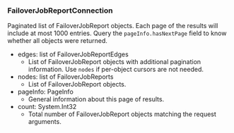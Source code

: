 ### FailoverJobReportConnection
Paginated list of FailoverJobReport objects. Each page of the results will include at most 1000 entries. Query the `pageInfo.hasNextPage` field to know whether all objects were returned.

- edges: list of FailoverJobReportEdges
  - List of FailoverJobReport objects with additional pagination information. Use `nodes` if per-object cursors are not needed.
- nodes: list of FailoverJobReports
  - List of FailoverJobReport objects.
- pageInfo: PageInfo
  - General information about this page of results.
- count: System.Int32
  - Total number of FailoverJobReport objects matching the request arguments.
